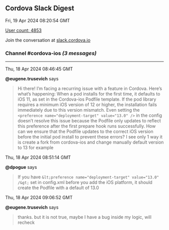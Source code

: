 ## Cordova Slack Digest
Fri, 19 Apr 2024 08:20:54 GMT

[User count: 4853](https://cordova.slack.com/)


Join the conversation at [slack.cordova.io](http://slack.cordova.io/)

### __Channel #cordova-ios__ _(3 messages)_
---

Thu, 18 Apr 2024 08:46:45 GMT

__@eugene.trusevich__ says 
> Hi there! I’m facing a recurring issue with a feature in Cordova. Here’s what’s happening: When a pod installs for the first time, it defaults to iOS 11, as set in the Cordova-ios Podfile template. If the pod library requires a minimum iOS version of 12 or higher, the installation fails immediately due to this version mismatch. Even setting the `<preference name="deployment-target" value="13.0" />` in the config doesn’t resolve this issue because the Podfile only updates to reflect this preference after the first prepare hook runs successfully. How can we ensure that the Podfile updates to the correct iOS version before the initial pod install to prevent these errors?
> I see only 1 way it is create a fork from cordova-ios and change manually default version to 13 for example
> 

Thu, 18 Apr 2024 08:51:14 GMT

__@dpogue__ says 
> If you have `&lt;preference name="deployment-target" value="13.0" /&gt;` set in config.xml before you add the iOS platform, it should create the Podfile with a default of 13.0
> 

Thu, 18 Apr 2024 09:06:52 GMT

__@eugene.trusevich__ says 
> thanks. but it is not true, maybe I have a bug inside my logic, will recheck
> 
